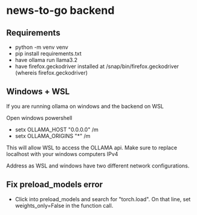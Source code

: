 # news-to-go backend

## Requirements

- python -m venv venv
- pip install requirements.txt
- have ollama run llama3.2
- have firefox.geckodriver installed at /snap/bin/firefox.geckodriver (whereis firefox.geckodriver)

## Windows + WSL

If you are running ollama on windows and the backend on WSL

Open windows powershell
- setx OLLAMA_HOST "0.0.0.0" /m
- setx OLLAMA_ORIGINS "*" /m

This will allow WSL to access the OLLAMA api. Make sure to replace localhost with your windows computers IPv4

Address as WSL and windows have two different network configurations.

## Fix preload_models error

- Click into preload_models and search for "torch.load". On that line, set weights_only=False in the function call.